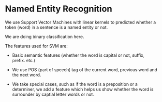 # Named Entity Recognition

We use Support Vector Machines with linear kernels to predicted whether a token (word) in a sentence is a named entity or not.

We are doing binary classification here.

The features used for SVM are:
* Basic semantic features (whether the word is capital or not, suffix, prefix. etc.)

* We use POS (part of speech) tag of the current word, previous word and the next word.

* We take special cases, such as if the word is a preposition or a determiner, we add a feature   which helps us show whether the word is surrounder by captial letter words or not.




